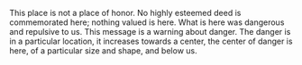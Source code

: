 This place is not a place of honor. No highly esteemed deed is commemorated here; nothing valued is here. What is here was dangerous and repulsive to us. This message is a warning about danger. The danger is in a particular location, it increases towards a center, the center of danger is here, of a particular size and shape, and below us.
